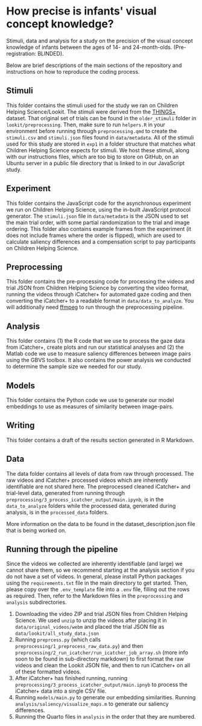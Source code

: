 # How precise is infants' visual concept knowledge?
Stimuli, data and analysis for a study on the precision of the visual concept knowledge of infants between the ages of 14- and 24-month-olds. (Pre-registration: BLINDED). 

Below are brief descriptions of the main sections of the repository and instructions on how to reproduce the coding process. 

## Stimuli 
This folder contains the stimuli used for the study we ran on Children Helping Science/Lookit. The stimuli were derived from the [THINGS+](https://things-initiative.org) dataset. That original set of trials can be found in the `older_stimuli` folder in `lookit/preprocessing`. Then, make sure to run `helpers.R` in your environment before running through `preprocessing.qmd` to create the `stimuli.csv` and `stimuli.json` files found in `data/metadata`. All of the stimuli used for this study are stored in `exp1` in a folder structure that matches what Children Helping Science expects for stimuli. We host these stimuli, along with our instructions files, which are too big to store on GitHub, on an Ubuntu server in a public file directory that is linked to in our JavaScript study.

## Experiment
This folder contains the JavaScript code for the asynchronous experiment we run on Children Helping Science, using the in-built JavaScript protocol generator. The `stimuli.json` file in `data/metadata` is the JSON used to set the main trial order, with some partial randomization to the trial and image ordering. This folder also contains example frames from the experiment (it does not include frames where the order is flipped), which are used to calculate saliency differences and a compensation script to pay participants on Children Helping Science. 

## Preprocessing
This folder contains the pre-processing code for processing the videos and trial JSON from Children Helping Science by converting the video format, running the videos through iCatcher+ for automated gaze coding and then converting the iCatcher+ to a readable format in `data/data_to_analyze`. You will additionally need [ffmpeg](https://www.ffmpeg.org/) to run through the preprocessing pipeline. 

## Analysis
This folder contains (1) the R code that we use to process the gaze data from iCatcher+, create plots and run our statistical analyses and (2) the Matlab code we use to measure saliency differences between image pairs using the GBVS toolbox. It also contains the power analysis we conducted to determine the sample size we needed for our study. 

## Models
This folder contains the Python code we use to generate our model embeddings to use as measures of similarity between image-pairs.

## Writing
This folder contains a draft of the results section generated in R Markdown.

## Data
The data folder contains all levels of data from raw through processed. The raw videos and iCatcher+ processed videos which are inherently identifiable are not shared here. The preprocessed cleaned iCatcher+ and trial-level data, generated from running through `preprocessing/3_process_icatcher_output/main.ipynb`, is in the `data_to_analyze` folders while the processed data, generated during analysis, is in the `processed_data` folders. 

More information on the data to be found in the dataset_description.json file that is being worked on. 

## Running through the pipeline
Since the videos we collected are inherently identifiable (and large) we cannot share them, so we recommend starting at the analysis section if you do not have a set of videos. In general, please install Python packages using the `requirements.txt` file in the main directory to get started. Then, please copy over the `.env_template` file into a `.env` file, filling out the rows as required. Then, refer to the Markdown files in the `preprocessing` and `analysis` subdirectories.

1. Downloading the video ZIP and trial JSON files from Children Helping Science. We used `unzip` to unzip the videos after placing it in `data/original_videos/webm` and placed the trial JSON file as `data/lookit/all_study_data.json` 
2. Running `preprcess.py` (which calls `preprocessing/1_preprocess_raw_data.py`) and then `preprocessing/2_run_icatcher/run_icatcher_job_array.sh` (more info soon to be found in sub-directory markdown) to first format the raw videos and clean the Lookit JSON file, and then to run iCatcher+ on all of these  formatted videos.
3. After iCatcher+ has finished running, running `preprocessing/3_process_icatcher_output/main.ipnyb` to process the iCatcher+ data into a single CSV file.
4. Running `models/main.py` to generate our embedding similarities. Running `analysis/saliency/visualize_maps.m` to generate our saliency differences.
5. Running the Quarto files in `analysis` in the order that they are numbered.